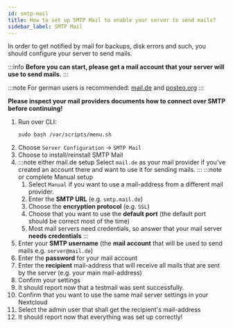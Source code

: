 ```yaml
---
id: smtp-mail
title: How to set up SMTP Mail to enable your server to send mails?
sidebar_label: SMTP Mail
---
```


In order to get notified by mail for backups, disk errors and such, you should configure your server to send mails.

:::info
**Before you can start, please get a mail account that your server will use to send mails.**
:::

:::note
For german users is recommended: [mail.de](https://signup.mail.de/de/) and [posteo.org](https://posteo.de/registrierung)
:::

**Please inspect your mail providers documents how to connect over SMTP before continuing!**
1. Run over CLI:
    ```shell
    sudo bash /var/scripts/menu.sh
    ```
1. Choose `Server Configuration` -> `SMTP Mail`
1. Choose to install/reinstall SMTP Mail
1. :::note either mail.de setup
    Select `mail.de` as your mail provider if you've created an account there and want to use it for sending mails.
    :::
    :::note or complete Manual setup
    1. Select `Manual` if you want to use a mail-address from a different mail provider.
    1. Enter the **SMTP URL** (e.g. `smtp.mail.de`)
    1. Choose the **encryption protocol** (e.g. `SSL`)
    1. Choose that you want to use the **default port** (the default port should be correct most of the time)
    1. Most mail servers need credentials, so answer that your mail server **needs credentials**
    :::
1. Enter your **SMTP username** (the **mail account** that will be used to send mails e.g. `server@mail.de`)
1. Enter the **password** for your mail account
1. Enter the **recipient** mail-address that will receive all mails that are sent by the server (e.g. your main mail-address)
1. Confirm your settings
1. It should report now that a testmail was sent successfully.
1. Confirm that you want to use the same mail server settings in your Nextcloud
1. Select the admin user that shall get the recipient's mail-address
1. It should report now that everything was set up correctly!
